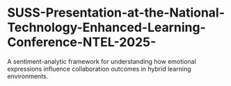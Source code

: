 # SUSS-Presentation-at-the-National-Technology-Enhanced-Learning-Conference-NTEL-2025-
A sentiment-analytic framework for understanding how emotional expressions influence collaboration outcomes in hybrid learning environments.
